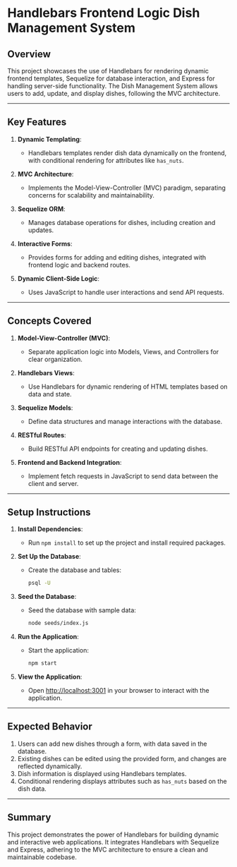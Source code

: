 # Handlebars Frontend Logic Dish Management System

## Overview

This project showcases the use of Handlebars for rendering dynamic frontend templates, Sequelize for database interaction, and Express for handling server-side functionality. The Dish Management System allows users to add, update, and display dishes, following the MVC architecture.

---

## Key Features

1. **Dynamic Templating**:

   - Handlebars templates render dish data dynamically on the frontend, with conditional rendering for attributes like `has_nuts`.

2. **MVC Architecture**:

   - Implements the Model-View-Controller (MVC) paradigm, separating concerns for scalability and maintainability.

3. **Sequelize ORM**:

   - Manages database operations for dishes, including creation and updates.

4. **Interactive Forms**:

   - Provides forms for adding and editing dishes, integrated with frontend logic and backend routes.

5. **Dynamic Client-Side Logic**:
   - Uses JavaScript to handle user interactions and send API requests.

---

## Concepts Covered

1. **Model-View-Controller (MVC)**:

   - Separate application logic into Models, Views, and Controllers for clear organization.

2. **Handlebars Views**:

   - Use Handlebars for dynamic rendering of HTML templates based on data and state.

3. **Sequelize Models**:

   - Define data structures and manage interactions with the database.

4. **RESTful Routes**:

   - Build RESTful API endpoints for creating and updating dishes.

5. **Frontend and Backend Integration**:
   - Implement fetch requests in JavaScript to send data between the client and server.

---

## Setup Instructions

1. **Install Dependencies**:

   - Run `npm install` to set up the project and install required packages.

2. **Set Up the Database**:

   - Create the database and tables:
     ```bash
     psql -U
     ```

3. **Seed the Database**:

   - Seed the database with sample data:
     ```bash
     node seeds/index.js
     ```

4. **Run the Application**:

   - Start the application:
     ```bash
     npm start
     ```

5. **View the Application**:
   - Open [http://localhost:3001](http://localhost:3001) in your browser to interact with the application.

---

## Expected Behavior

1. Users can add new dishes through a form, with data saved in the database.
2. Existing dishes can be edited using the provided form, and changes are reflected dynamically.
3. Dish information is displayed using Handlebars templates.
4. Conditional rendering displays attributes such as `has_nuts` based on the dish data.

---

## Summary

This project demonstrates the power of Handlebars for building dynamic and interactive web applications. It integrates Handlebars with Sequelize and Express, adhering to the MVC architecture to ensure a clean and maintainable codebase.
